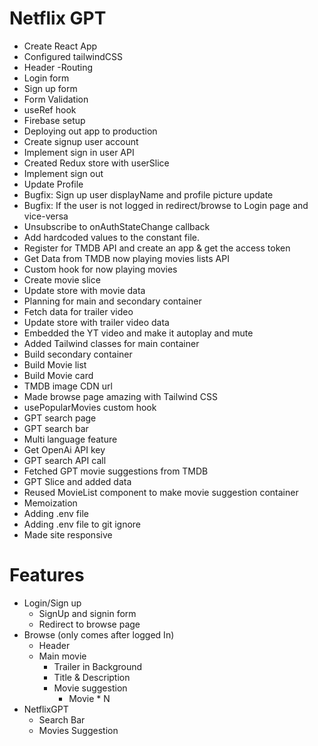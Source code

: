 # Netflix GPT

- Create React App
- Configured tailwindCSS
- Header
  -Routing
- Login form
- Sign up form
- Form Validation
- useRef hook
- Firebase setup
- Deploying out app to production
- Create signup user account
- Implement sign in user API
- Created Redux store with userSlice
- Implement sign out
- Update Profile
- Bugfix: Sign up user displayName and profile picture update
- Bugfix: If the user is not logged in redirect/browse to Login page and vice-versa
- Unsubscribe to onAuthStateChange callback
- Add hardcoded values to the constant file.
- Register for TMDB API and create an app & get the access token
- Get Data from TMDB now playing movies lists API
- Custom hook for now playing movies
- Create movie slice
- Update store with movie data
- Planning for main and secondary container
- Fetch data for trailer video
- Update store with trailer video data
- Embedded the YT video and make it autoplay and mute
- Added Tailwind classes for main container
- Build secondary container
- Build Movie list
- Build Movie card
- TMDB image CDN url
- Made browse page amazing with Tailwind CSS
- usePopularMovies custom hook
- GPT search page
- GPT search bar
- Multi language feature
- Get OpenAi API key
- GPT search API call
- Fetched GPT movie suggestions from TMDB
- GPT Slice and added data
- Reused MovieList component to make movie suggestion container
- Memoization
- Adding .env file
- Adding .env file to git ignore
- Made site responsive

# Features

- Login/Sign up
  - SignUp and signin form
  - Redirect to browse page
- Browse (only comes after logged In)
  - Header
  - Main movie
    - Trailer in Background
    - Title & Description
    - Movie suggestion
      - Movie \* N
- NetflixGPT
  - Search Bar
  - Movies Suggestion
